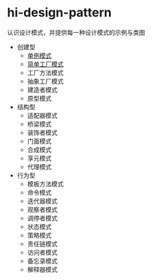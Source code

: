 # hi-design-pattern
认识设计模式，并提供每一种设计模式的示例与类图

- 创建型
    - [单例模式](src/creational/singleton/Singleton.md)
    - [简单工厂模式](src/creational/simple_factory/SimpleFactory.md)
    - 工厂方法模式
    - 抽象工厂模式
    - 建造者模式
    - 原型模式
- 结构型
    - 适配器模式
    - 桥梁模式
    - 装饰者模式
    - 门面模式
    - 合成模式
    - 享元模式
    - 代理模式
- 行为型
    - 模板方法模式
    - 命令模式
    - 迭代器模式
    - 观察者模式
    - 调停者模式
    - 状态模式
    - 策略模式
    - 责任链模式
    - 访问者模式
    - 备忘录模式
    - 解释器模式